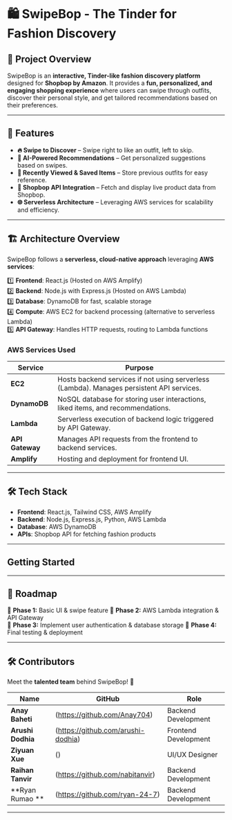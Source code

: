 # 🛍️ SwipeBop - The Tinder for Fashion Discovery  

## 📌 Project Overview  
SwipeBop is an **interactive, Tinder-like fashion discovery platform** designed for **Shopbop by Amazon**. It provides a **fun, personalized, and engaging shopping experience** where users can swipe through outfits, discover their personal style, and get tailored recommendations based on their preferences.

---

## 🚀 Features  
- **🔥 Swipe to Discover** – Swipe right to like an outfit, left to skip.
- **🤖 AI-Powered Recommendations** – Get personalized suggestions based on swipes.  
- **📌 Recently Viewed & Saved Items** – Store previous outfits for easy reference.  
- **🔗 Shopbop API Integration** – Fetch and display live product data from Shopbop.  
- **🌐 Serverless Architecture** – Leveraging AWS services for scalability and efficiency.  

---

## 🏗️ Architecture Overview  
SwipeBop follows a **serverless, cloud-native approach** leveraging **AWS services**:

1️⃣ **Frontend**: React.js (Hosted on AWS Amplify)  
2️⃣ **Backend**: Node.js with Express.js (Hosted on AWS Lambda)  
3️⃣ **Database**: DynamoDB for fast, scalable storage  
4️⃣ **Compute**: AWS EC2 for backend processing (alternative to serverless Lambda)  
5️⃣ **API Gateway**: Handles HTTP requests, routing to Lambda functions  

### **AWS Services Used**  
| **Service** | **Purpose** |
|------------|------------|
| **EC2** | Hosts backend services if not using serverless (Lambda). Manages persistent API services. |
| **DynamoDB** | NoSQL database for storing user interactions, liked items, and recommendations. |
| **Lambda** | Serverless execution of backend logic triggered by API Gateway. |
| **API Gateway** | Manages API requests from the frontend to backend services. |
| **Amplify** | Hosting and deployment for frontend UI. |

---

## 🛠️ Tech Stack  
- **Frontend**: React.js, Tailwind CSS, AWS Amplify  
- **Backend**: Node.js, Express.js, Python, AWS Lambda  
- **Database**: AWS DynamoDB  
- **APIs**: Shopbop API for fetching fashion products   

---

## Getting Started 

---

## 📅 Roadmap  

🔹 **Phase 1:** Basic UI & swipe feature 
🔹 **Phase 2:** AWS Lambda integration & API Gateway   
🔹 **Phase 3:** Implement user authentication & database storage 
🔹 **Phase 4:** Final testing & deployment   

---

## 🛠️ Contributors  

Meet the **talented team** behind SwipeBop! 🚀  

| Name | GitHub | Role |
|------|--------|------|
| **Anay Baheti** | (https://github.com/Anay704) | Backend Development |
| **Arushi Dodhia** | (https://github.com/arushi-dodhia) | Frontend Development |
| **Ziyuan Xue** | () | UI/UX Designer |
| **Raihan Tanvir** | (https://github.com/nabitanvir) | Backend Development |
| **Ryan Rumao ** | (https://github.com/ryan-24-7) | Backend Development |


---

